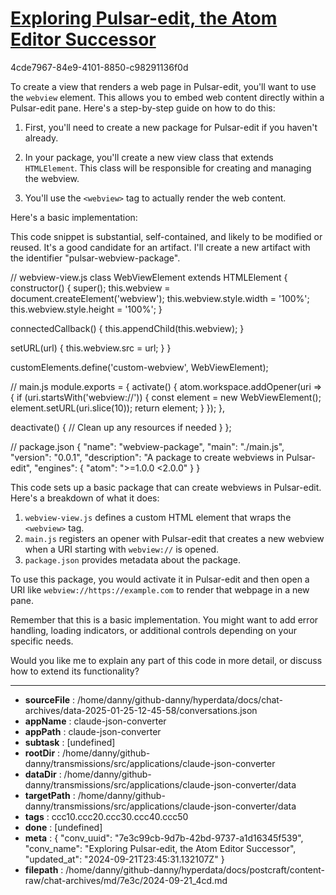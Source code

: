 # [Exploring Pulsar-edit, the Atom Editor Successor](https://claude.ai/chat/7e3c99cb-9d7b-42bd-9737-a1d16345f539)

4cde7967-84e9-4101-8850-c98291136f0d

 To create a view that renders a web page in Pulsar-edit, you'll want to use the `webview` element. This allows you to embed web content directly within a Pulsar-edit pane. Here's a step-by-step guide on how to do this:

1. First, you'll need to create a new package for Pulsar-edit if you haven't already. 

2. In your package, you'll create a new view class that extends `HTMLElement`. This class will be responsible for creating and managing the webview.

3. You'll use the `<webview>` tag to actually render the web content.

Here's a basic implementation:

<antThinking>This code snippet is substantial, self-contained, and likely to be modified or reused. It's a good candidate for an artifact. I'll create a new artifact with the identifier "pulsar-webview-package".</antThinking>

<antArtifact identifier="pulsar-webview-package" type="application/vnd.ant.code" language="javascript" title="Pulsar-edit Webview Package">
// webview-view.js
class WebViewElement extends HTMLElement {
  constructor() {
    super();
    this.webview = document.createElement('webview');
    this.webview.style.width = '100%';
    this.webview.style.height = '100%';
  }

  connectedCallback() {
    this.appendChild(this.webview);
  }

  setURL(url) {
    this.webview.src = url;
  }
}

customElements.define('custom-webview', WebViewElement);

// main.js
module.exports = {
  activate() {
    atom.workspace.addOpener(uri => {
      if (uri.startsWith('webview://')) {
        const element = new WebViewElement();
        element.setURL(uri.slice(10));
        return element;
      }
    });
  },

  deactivate() {
    // Clean up any resources if needed
  }
};

// package.json
{
  "name": "webview-package",
  "main": "./main.js",
  "version": "0.0.1",
  "description": "A package to create webviews in Pulsar-edit",
  "engines": {
    "atom": ">=1.0.0 <2.0.0"
  }
}
</antArtifact>

This code sets up a basic package that can create webviews in Pulsar-edit. Here's a breakdown of what it does:

1. `webview-view.js` defines a custom HTML element that wraps the `<webview>` tag.
2. `main.js` registers an opener with Pulsar-edit that creates a new webview when a URI starting with `webview://` is opened.
3. `package.json` provides metadata about the package.

To use this package, you would activate it in Pulsar-edit and then open a URI like `webview://https://example.com` to render that webpage in a new pane.

Remember that this is a basic implementation. You might want to add error handling, loading indicators, or additional controls depending on your specific needs.

Would you like me to explain any part of this code in more detail, or discuss how to extend its functionality?

---

* **sourceFile** : /home/danny/github-danny/hyperdata/docs/chat-archives/data-2025-01-25-12-45-58/conversations.json
* **appName** : claude-json-converter
* **appPath** : claude-json-converter
* **subtask** : [undefined]
* **rootDir** : /home/danny/github-danny/transmissions/src/applications/claude-json-converter
* **dataDir** : /home/danny/github-danny/transmissions/src/applications/claude-json-converter/data
* **targetPath** : /home/danny/github-danny/transmissions/src/applications/claude-json-converter/data
* **tags** : ccc10.ccc20.ccc30.ccc40.ccc50
* **done** : [undefined]
* **meta** : {
  "conv_uuid": "7e3c99cb-9d7b-42bd-9737-a1d16345f539",
  "conv_name": "Exploring Pulsar-edit, the Atom Editor Successor",
  "updated_at": "2024-09-21T23:45:31.132107Z"
}
* **filepath** : /home/danny/github-danny/hyperdata/docs/postcraft/content-raw/chat-archives/md/7e3c/2024-09-21_4cd.md